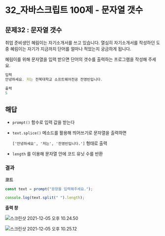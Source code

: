 # 32_자바스크립트 100제 - 문자열 갯수

## 문제32 : 문자열 갯수

취업 준비생인 혜림이는 자기소개서를 쓰고 있습니다. 열심히 자기소개서를 작성하던 도중 혜림이는 자기가 지금까지 단어를 얼마나 적었는지 궁금하게 됩니다.

혜림이를 위해 문자열을 입력 받으면 단어의 갯수를 출력하는 프로그램을 작성해 주세요.

```js
입력
안녕하세요. 저는 전북대학교 소프트웨어전공 전영빈입니다.
```



```js
출력
5
```



















## 해답

* `prompt()` 함수로 입력 값을 받는다

* `text.splice()` 메소드를 활용해 띄어쓰기로 문자열을 출력하면

  `['안녕하세요', '저는', '전영빈입니다.']` 형태로 출력

* `length` 를 이용해 문자열 안에 코드 유닛 수를 반환

  



### 결과

**코드**

```js
const text = prompt("문장을 입력해주세요.");

console.log(text.split(" ").length);

```





**출력 창** 

![스크린샷 2021-12-05 오후 10.24.50](../../md-images/%E1%84%89%E1%85%B3%E1%84%8F%E1%85%B3%E1%84%85%E1%85%B5%E1%86%AB%E1%84%89%E1%85%A3%E1%86%BA%202021-12-05%20%E1%84%8B%E1%85%A9%E1%84%92%E1%85%AE%2010.24.50.png)



![스크린샷 2021-12-05 오후 10.25.12](../../md-images/%E1%84%89%E1%85%B3%E1%84%8F%E1%85%B3%E1%84%85%E1%85%B5%E1%86%AB%E1%84%89%E1%85%A3%E1%86%BA%202021-12-05%20%E1%84%8B%E1%85%A9%E1%84%92%E1%85%AE%2010.25.12.png)

